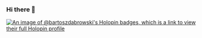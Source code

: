 ### Hi there 👋
[![An image of @bartoszdabrowski's Holopin badges, which is a link to view their full Holopin profile](https://holopin.me/bartoszdabrowski)](https://holopin.io/@bartoszdabrowski)
<!--
**BartoszDabrowski-BDev/BartoszDabrowski-BDev** is a ✨ _special_ ✨ repository because its `README.md` (this file) appears on your GitHub profile.

Here are some ideas to get you started:

- 🔭 I’m currently working on ...
- 🌱 I’m currently learning ...
- 👯 I’m looking to collaborate on ...
- 🤔 I’m looking for help with ...
- 💬 Ask me about ...
- 📫 How to reach me: ...
- 😄 Pronouns: ...
- ⚡ Fun fact: ...
-->
